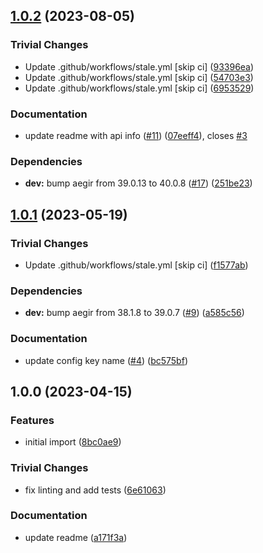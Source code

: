 ## [1.0.2](https://github.com/libp2p/js-ipni-content-routing/compare/v1.0.1...v1.0.2) (2023-08-05)


### Trivial Changes

* Update .github/workflows/stale.yml [skip ci] ([93396ea](https://github.com/libp2p/js-ipni-content-routing/commit/93396ea8662d5d158ca6ca56f36b529b871f4eac))
* Update .github/workflows/stale.yml [skip ci] ([54703e3](https://github.com/libp2p/js-ipni-content-routing/commit/54703e3e2634f42ddc15abcafa78efd5be83c549))
* Update .github/workflows/stale.yml [skip ci] ([6953529](https://github.com/libp2p/js-ipni-content-routing/commit/6953529896b1767def38061ed38e0a46072d5eec))


### Documentation

* update readme with api info ([#11](https://github.com/libp2p/js-ipni-content-routing/issues/11)) ([07eeff4](https://github.com/libp2p/js-ipni-content-routing/commit/07eeff4e94aa11f5094cdb7997f907968e86d911)), closes [#3](https://github.com/libp2p/js-ipni-content-routing/issues/3)


### Dependencies

* **dev:** bump aegir from 39.0.13 to 40.0.8 ([#17](https://github.com/libp2p/js-ipni-content-routing/issues/17)) ([251be23](https://github.com/libp2p/js-ipni-content-routing/commit/251be2351ba53b9c00c7ad38ea42964d05e4f63a))

## [1.0.1](https://github.com/libp2p/js-ipni-content-routing/compare/v1.0.0...v1.0.1) (2023-05-19)


### Trivial Changes

* Update .github/workflows/stale.yml [skip ci] ([f1577ab](https://github.com/libp2p/js-ipni-content-routing/commit/f1577ab9e6aa0f5379570bbc9785ba50574c2d4a))


### Dependencies

* **dev:** bump aegir from 38.1.8 to 39.0.7 ([#9](https://github.com/libp2p/js-ipni-content-routing/issues/9)) ([a585c56](https://github.com/libp2p/js-ipni-content-routing/commit/a585c565856aed519d5ae43bf626ec8f5a8eea07))


### Documentation

* update config key name ([#4](https://github.com/libp2p/js-ipni-content-routing/issues/4)) ([bc575bf](https://github.com/libp2p/js-ipni-content-routing/commit/bc575bf635020f0febb88cede4cfa3987f38f750))

## 1.0.0 (2023-04-15)


### Features

* initial import ([8bc0ae9](https://github.com/libp2p/js-ipni-content-routing/commit/8bc0ae937a319c99aa10042aaaecb46afabe60de))


### Trivial Changes

* fix linting and add tests ([6e61063](https://github.com/libp2p/js-ipni-content-routing/commit/6e610636594157ac5d01473eee1e2c2a2c8605cd))


### Documentation

* update readme ([a171f3a](https://github.com/libp2p/js-ipni-content-routing/commit/a171f3a9ec76c5091aa4046e869042dd8361de1b))
